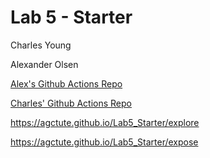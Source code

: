 # Lab 5 - Starter
Charles Young

Alexander Olsen

[Alex's Github Actions Repo](https://github.com/aolsen07/GithubActions)

[Charles' Github Actions Repo](https://github.com/agctute/introduction-to-github)

https://agctute.github.io/Lab5_Starter/explore

https://agctute.github.io/Lab5_Starter/expose
